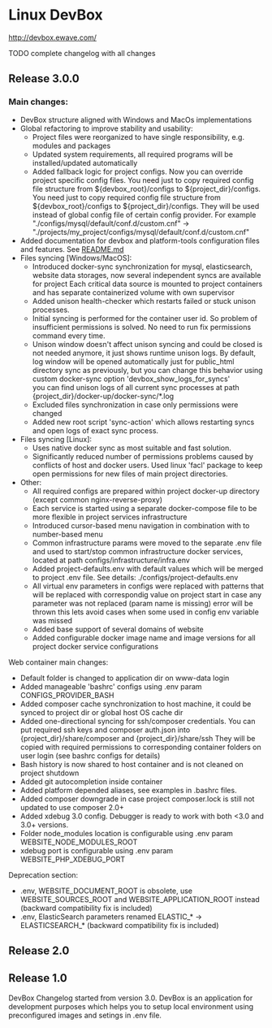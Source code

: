 # Linux DevBox
http://devbox.ewave.com/

TODO complete changelog with all changes

## Release 3.0.0
### Main changes:
- DevBox structure aligned with Windows and MacOs implementations
- Global refactoring to improve stability and usability:
    - Project files were reorganized to have single responsibility, e.g. modules and packages
    - Updated system requirements, all required programs will be installed/updated automatically
    - Added fallback logic for project configs. Now you can override project specific config files. You need just to copy required config file structure from ${devbox_root}/configs to ${project_dir}/configs.
      You need just to copy required config file structure from ${devbox_root}/configs to ${project_dir}/configs. They will be used instead of global config file of certain config provider.
      For example "./configs/mysql/default/conf.d/custom.cnf" -> "./projects/my_project/configs/mysql/default/conf.d/custom.cnf"
- Added documentation for devbox and platform-tools configuration files and features. See [README.md](README.md)
- Files syncing [Windows/MacOS]:
    - Introduced docker-sync synchronization for mysql, elasticsearch, website data storages, now several independent syncs are available for project
      Each critical data source is mounted to project containers and has separate containerized volume with own supervisor
    - Added unison health-checker which restarts failed or stuck unison processes.
    - Initial syncing is performed for the container user id. So problem of insufficient permissions is solved. No need to run fix permissions command every time.  
    - Unison window doesn't affect unison syncing and could be closed is not needed anymore, it just shows runtime unison logs.
      By default, log window will be opened automatically just for public_html directory sync as previously, but you can change this behavior using custom docker-sync option 'devbox_show_logs_for_syncs'  
      you can find unison logs of all current sync processes at path {project_dir}/docker-up/docker-sync/*.log
    - Excluded files synchronization in case only permissions were changed
    - Added new root script 'sync-action' which allows restarting syncs and open logs of exact sync process.
- Files syncing [Linux]:
  - Uses native docker sync as most suitable and fast solution. 
  - Significantly reduced number of permissions problems caused by conflicts of host and docker users. Used linux 'facl' package to keep open permissions for new files of main project directories.
- Other:
  - All required configs are prepared within project docker-up directory (except common nginx-reverse-proxy)
  - Each service is started using a separate docker-compose file to be more flexible in project services infrastructure
  - Introduced cursor-based menu navigation in combination with to number-based menu
  - Common infrastructure params were moved to the separate .env file and used to start/stop common infrastructure docker services, located at path configs/infrastructure/infra.env
  - Added project-defaults.env with default values which will be merged to project .env file. See details: ./configs/project-defaults.env
  - All virtual env parameters in configs were replaced with patterns that will be replaced with correspondig value on project start
  in case any parameter was not replaced (param name is missing) error will be thrown
  this lets avoid cases when some used in config env variable was missed
  - Added base support of several domains of website
  - Added configurable docker image name and image versions for all project docker service configurations

Web container main changes:
- Default folder is changed to application dir on www-data login
- Added manageable 'bashrc' configs using .env param CONFIGS_PROVIDER_BASH
- Added composer cache synchronization to host machine, it could be synced to project dir or global host OS cache dir   
- Added one-directional syncing for ssh/composer credentials. You can put required ssh keys and composer auth.json into {project_dir}/share/composer and {project_dir}/share/ssh
  They will be copied with required permissions to corresponding container folders on user login (see bashrc configs for details)
- Bash history is now shared to host container and is not cleaned on project shutdown
- Added git autocompletion inside container
- Added platform depended aliases, see examples in .bashrc files.
- Added composer downgrade in case project composer.lock is still not updated to use composer 2.0+ 
- Added xdebug 3.0 config. Debugger is ready to work with both <3.0 and 3.0+ versions.
- Folder node_modules location is configurable using .env param WEBSITE_NODE_MODULES_ROOT
- xdebug port is configurable using .env param WEBSITE_PHP_XDEBUG_PORT

Deprecation section:
- .env, WEBSITE_DOCUMENT_ROOT is obsolete, use WEBSITE_SOURCES_ROOT and WEBSITE_APPLICATION_ROOT instead (backward compatibility fix is included)
- .env, ElasticSearch parameters renamed ELASTIC_* -> ELASTICSEARCH_* (backward compatibility fix is included)

## Release 2.0
## Release 1.0
DevBox Changelog started from version 3.0.
DevBox is an application for development purposes which helps you to setup local environment using preconfigured images and setings in .env file. 
